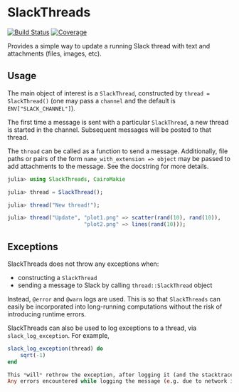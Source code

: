 # SlackThreads

[![Build Status](https://github.com/ericphanson/SlackThreads.jl/actions/workflows/CI.yml/badge.svg?branch=main)](https://github.com/ericphanson/SlackThreads.jl/actions/workflows/CI.yml?query=branch%3Amain)
[![Coverage](https://codecov.io/gh/ericphanson/SlackThreads.jl/branch/main/graph/badge.svg)](https://codecov.io/gh/ericphanson/SlackThreads.jl)

Provides a simple way to update a running Slack thread with text and attachments (files, images, etc).

## Usage

The main object of interest is a `SlackThread`, constructed by `thread = SlackThread()` (one may pass a `channel` and the default is `ENV["SLACK_CHANNEL"]`).

The first time a message is sent with a particular `SlackThread`, a new thread is started in the channel. Subsequent messages will be posted to that thread.

The `thread` can be called as a function to send a message. Additionally, file paths or pairs of the form `name_with_extension => object` may be passed to add attachments to the message. See the docstring for more details.

```julia
julia> using SlackThreads, CairoMakie

julia> thread = SlackThread();

julia> thread("New thread!");

julia> thread("Update", "plot1.png" => scatter(rand(10), rand(10)),
                        "plot2.png" => lines(rand(10)));
```

## Exceptions

SlackThreads does not throw any exceptions when:

* constructing a `SlackThread`
* sending a message to Slack by calling `thread::SlackThread` object

Instead, `@error` and `@warn` logs are used. This is so that `SlackThreads`
can easily be incorporated into long-running computations without the risk
of introducing runtime errors.

SlackThreads can also be used to log exceptions to a thread, via `slack_log_exception`.
For example,

```julia
slack_log_exception(thread) do
    sqrt(-1)
end

This *will* rethrow the exception, after logging it (and the stacktrace) to the Slack thread.
Any errors encountered while logging the message (e.g. due to network issues or authentication problems) will be caught and emitted as `@error` logs.
